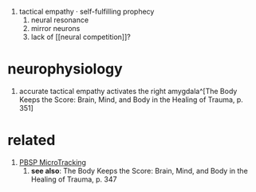 1. tactical empathy · self-fulfilling prophecy
	1. neural resonance
	2. mirror neurons
	3. lack of [[neural competition]]?

# neurophysiology
1. accurate tactical empathy activates the right amygdala^[The Body Keeps the Score: Brain, Mind, and Body in the Healing of Trauma, p. 351]

# related
1. [PBSP MicroTracking](https://pbsp.com/train/modular-training/pbsp-microtracking-technique/)
	1. **see also**: The Body Keeps the Score: Brain, Mind, and Body in the Healing of Trauma, p. 347